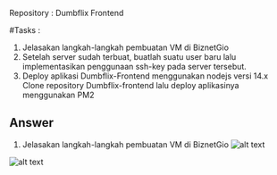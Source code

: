 Repository :
Dumbflix Frontend

#Tasks :

1. Jelasakan langkah-langkah pembuatan VM di BiznetGio
2. Setelah server sudah terbuat, buatlah suatu user baru lalu implementasikan penggunaan ssh-key pada server tersebut.
3. Deploy aplikasi Dumbflix-Frontend menggunakan nodejs versi 14.x
Clone repository Dumbflix-frontend lalu deploy aplikasinya menggunakan PM2

## Answer

1. Jelasakan langkah-langkah pembuatan VM di BiznetGio
![alt text](blob:https://web.whatsapp.com/1ceb6504-028d-451d-9182-75e59e8e2f94?raw=true)

![alt text](blob:https://web.whatsapp.com/2095496f-21c3-4be8-a21d-576e15a08de5?raw=true)
